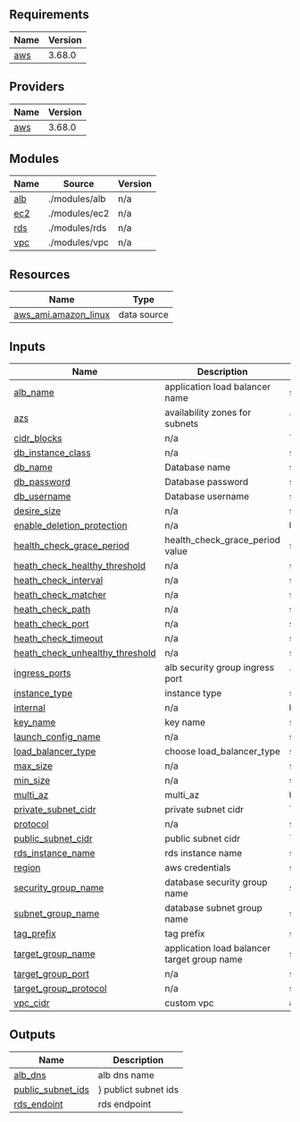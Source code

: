 <!-- BEGIN_TF_DOCS -->
## Requirements

| Name | Version |
|------|---------|
| <a name="requirement_aws"></a> [aws](#requirement\_aws) | 3.68.0 |

## Providers

| Name | Version |
|------|---------|
| <a name="provider_aws"></a> [aws](#provider\_aws) | 3.68.0 |

## Modules

| Name | Source | Version |
|------|--------|---------|
| <a name="module_alb"></a> [alb](#module\_alb) | ./modules/alb | n/a |
| <a name="module_ec2"></a> [ec2](#module\_ec2) | ./modules/ec2 | n/a |
| <a name="module_rds"></a> [rds](#module\_rds) | ./modules/rds | n/a |
| <a name="module_vpc"></a> [vpc](#module\_vpc) | ./modules/vpc | n/a |

## Resources

| Name | Type |
|------|------|
| [aws_ami.amazon_linux](https://registry.terraform.io/providers/hashicorp/aws/3.68.0/docs/data-sources/ami) | data source |

## Inputs

| Name | Description | Type | Default | Required |
|------|-------------|------|---------|:--------:|
| <a name="input_alb_name"></a> [alb\_name](#input\_alb\_name) | application load balancer name | `string` | n/a | yes |
| <a name="input_azs"></a> [azs](#input\_azs) | availability zones for subnets | `list(string)` | n/a | yes |
| <a name="input_cidr_blocks"></a> [cidr\_blocks](#input\_cidr\_blocks) | n/a | `list(string)` | n/a | yes |
| <a name="input_db_instance_class"></a> [db\_instance\_class](#input\_db\_instance\_class) | n/a | `string` | n/a | yes |
| <a name="input_db_name"></a> [db\_name](#input\_db\_name) | Database name | `string` | n/a | yes |
| <a name="input_db_password"></a> [db\_password](#input\_db\_password) | Database password | `string` | n/a | yes |
| <a name="input_db_username"></a> [db\_username](#input\_db\_username) | Database username | `string` | n/a | yes |
| <a name="input_desire_size"></a> [desire\_size](#input\_desire\_size) | n/a | `string` | n/a | yes |
| <a name="input_enable_deletion_protection"></a> [enable\_deletion\_protection](#input\_enable\_deletion\_protection) | n/a | `bool` | n/a | yes |
| <a name="input_health_check_grace_period"></a> [health\_check\_grace\_period](#input\_health\_check\_grace\_period) | health\_check\_grace\_period value | `string` | n/a | yes |
| <a name="input_heath_check_healthy_threshold"></a> [heath\_check\_healthy\_threshold](#input\_heath\_check\_healthy\_threshold) | n/a | `string` | n/a | yes |
| <a name="input_heath_check_interval"></a> [heath\_check\_interval](#input\_heath\_check\_interval) | n/a | `string` | n/a | yes |
| <a name="input_heath_check_matcher"></a> [heath\_check\_matcher](#input\_heath\_check\_matcher) | n/a | `string` | n/a | yes |
| <a name="input_heath_check_path"></a> [heath\_check\_path](#input\_heath\_check\_path) | n/a | `string` | n/a | yes |
| <a name="input_heath_check_port"></a> [heath\_check\_port](#input\_heath\_check\_port) | n/a | `string` | n/a | yes |
| <a name="input_heath_check_timeout"></a> [heath\_check\_timeout](#input\_heath\_check\_timeout) | n/a | `string` | n/a | yes |
| <a name="input_heath_check_unhealthy_threshold"></a> [heath\_check\_unhealthy\_threshold](#input\_heath\_check\_unhealthy\_threshold) | n/a | `string` | n/a | yes |
| <a name="input_ingress_ports"></a> [ingress\_ports](#input\_ingress\_ports) | alb security group ingress port | `list(string)` | n/a | yes |
| <a name="input_instance_type"></a> [instance\_type](#input\_instance\_type) | instance type | `string` | n/a | yes |
| <a name="input_internal"></a> [internal](#input\_internal) | n/a | `bool` | n/a | yes |
| <a name="input_key_name"></a> [key\_name](#input\_key\_name) | key name | `string` | n/a | yes |
| <a name="input_launch_config_name"></a> [launch\_config\_name](#input\_launch\_config\_name) | n/a | `string` | n/a | yes |
| <a name="input_load_balancer_type"></a> [load\_balancer\_type](#input\_load\_balancer\_type) | choose load\_balancer\_type | `string` | n/a | yes |
| <a name="input_max_size"></a> [max\_size](#input\_max\_size) | n/a | `string` | n/a | yes |
| <a name="input_min_size"></a> [min\_size](#input\_min\_size) | n/a | `string` | n/a | yes |
| <a name="input_multi_az"></a> [multi\_az](#input\_multi\_az) | multi\_az | `bool` | n/a | yes |
| <a name="input_private_subnet_cidr"></a> [private\_subnet\_cidr](#input\_private\_subnet\_cidr) | private subnet cidr | `list(any)` | n/a | yes |
| <a name="input_protocol"></a> [protocol](#input\_protocol) | n/a | `string` | n/a | yes |
| <a name="input_public_subnet_cidr"></a> [public\_subnet\_cidr](#input\_public\_subnet\_cidr) | public subnet cidr | `list(any)` | n/a | yes |
| <a name="input_rds_instance_name"></a> [rds\_instance\_name](#input\_rds\_instance\_name) | rds instance name | `string` | n/a | yes |
| <a name="input_region"></a> [region](#input\_region) | aws credentials | `string` | n/a | yes |
| <a name="input_security_group_name"></a> [security\_group\_name](#input\_security\_group\_name) | database security group name | `string` | n/a | yes |
| <a name="input_subnet_group_name"></a> [subnet\_group\_name](#input\_subnet\_group\_name) | database subnet group name | `string` | n/a | yes |
| <a name="input_tag_prefix"></a> [tag\_prefix](#input\_tag\_prefix) | tag prefix | `string` | n/a | yes |
| <a name="input_target_group_name"></a> [target\_group\_name](#input\_target\_group\_name) | application load balancer target group name | `string` | n/a | yes |
| <a name="input_target_group_port"></a> [target\_group\_port](#input\_target\_group\_port) | n/a | `string` | n/a | yes |
| <a name="input_target_group_protocol"></a> [target\_group\_protocol](#input\_target\_group\_protocol) | n/a | `string` | n/a | yes |
| <a name="input_vpc_cidr"></a> [vpc\_cidr](#input\_vpc\_cidr) | custom vpc | `any` | n/a | yes |

## Outputs

| Name | Description |
|------|-------------|
| <a name="output_alb_dns"></a> [alb\_dns](#output\_alb\_dns) | alb dns name |
| <a name="output_public_subnet_ids"></a> [public\_subnet\_ids](#output\_public\_subnet\_ids) | } publict subnet ids |
| <a name="output_rds_endoint"></a> [rds\_endoint](#output\_rds\_endoint) | rds endpoint |
<!-- END_TF_DOCS -->